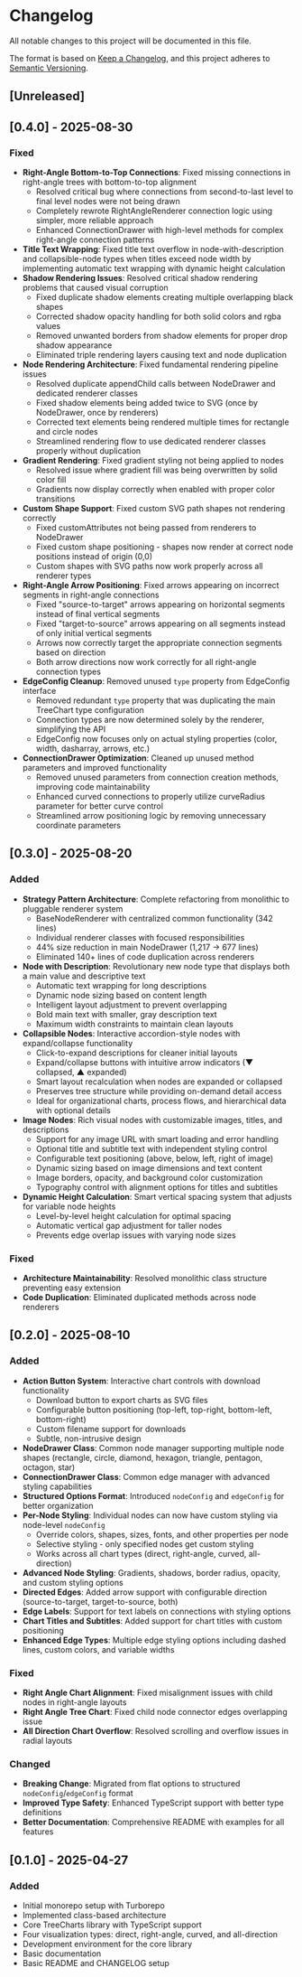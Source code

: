 # Changelog

All notable changes to this project will be documented in this file.

The format is based on [Keep a Changelog](https://keepachangelog.com/en/1.0.0/),
and this project adheres to [Semantic Versioning](https://semver.org/spec/v2.0.0.html).

## [Unreleased]

## [0.4.0] - 2025-08-30

### Fixed

- **Right-Angle Bottom-to-Top Connections**: Fixed missing connections in right-angle trees with bottom-to-top alignment
  - Resolved critical bug where connections from second-to-last level to final level nodes were not being drawn
  - Completely rewrote RightAngleRenderer connection logic using simpler, more reliable approach
  - Enhanced ConnectionDrawer with high-level methods for complex right-angle connection patterns
- **Title Text Wrapping**: Fixed title text overflow in node-with-description and collapsible-node types when titles exceed node width by implementing automatic text wrapping with dynamic height calculation
- **Shadow Rendering Issues**: Resolved critical shadow rendering problems that caused visual corruption
  - Fixed duplicate shadow elements creating multiple overlapping black shapes
  - Corrected shadow opacity handling for both solid colors and rgba values
  - Removed unwanted borders from shadow elements for proper drop shadow appearance
  - Eliminated triple rendering layers causing text and node duplication
- **Node Rendering Architecture**: Fixed fundamental rendering pipeline issues
  - Resolved duplicate appendChild calls between NodeDrawer and dedicated renderer classes
  - Fixed shadow elements being added twice to SVG (once by NodeDrawer, once by renderers)
  - Corrected text elements being rendered multiple times for rectangle and circle nodes
  - Streamlined rendering flow to use dedicated renderer classes properly without duplication
- **Gradient Rendering**: Fixed gradient styling not being applied to nodes
  - Resolved issue where gradient fill was being overwritten by solid color fill
  - Gradients now display correctly when enabled with proper color transitions
- **Custom Shape Support**: Fixed custom SVG path shapes not rendering correctly
  - Fixed customAttributes not being passed from renderers to NodeDrawer
  - Fixed custom shape positioning - shapes now render at correct node positions instead of origin (0,0)
  - Custom shapes with SVG paths now work properly across all renderer types
- **Right-Angle Arrow Positioning**: Fixed arrows appearing on incorrect segments in right-angle connections
  - Fixed "source-to-target" arrows appearing on horizontal segments instead of final vertical segments
  - Fixed "target-to-source" arrows appearing on all segments instead of only initial vertical segments
  - Arrows now correctly target the appropriate connection segments based on direction
  - Both arrow directions now work correctly for all right-angle connection types
- **EdgeConfig Cleanup**: Removed unused `type` property from EdgeConfig interface
  - Removed redundant `type` property that was duplicating the main TreeChart type configuration
  - Connection types are now determined solely by the renderer, simplifying the API
  - EdgeConfig now focuses only on actual styling properties (color, width, dasharray, arrows, etc.)
- **ConnectionDrawer Optimization**: Cleaned up unused method parameters and improved functionality
  - Removed unused parameters from connection creation methods, improving code maintainability
  - Enhanced curved connections to properly utilize curveRadius parameter for better curve control
  - Streamlined arrow positioning logic by removing unnecessary coordinate parameters

## [0.3.0] - 2025-08-20

### Added

- **Strategy Pattern Architecture**: Complete refactoring from monolithic to pluggable renderer system
  - BaseNodeRenderer with centralized common functionality (342 lines)
  - Individual renderer classes with focused responsibilities
  - 44% size reduction in main NodeDrawer (1,217 → 677 lines)
  - Eliminated 140+ lines of code duplication across renderers
- **Node with Description**: Revolutionary new node type that displays both a main value and descriptive text
  - Automatic text wrapping for long descriptions
  - Dynamic node sizing based on content length
  - Intelligent layout adjustment to prevent overlapping
  - Bold main text with smaller, gray description text
  - Maximum width constraints to maintain clean layouts
- **Collapsible Nodes**: Interactive accordion-style nodes with expand/collapse functionality
  - Click-to-expand descriptions for cleaner initial layouts
  - Expand/collapse buttons with intuitive arrow indicators (▼ collapsed, ▲ expanded)
  - Smart layout recalculation when nodes are expanded or collapsed
  - Preserves tree structure while providing on-demand detail access
  - Ideal for organizational charts, process flows, and hierarchical data with optional details
- **Image Nodes**: Rich visual nodes with customizable images, titles, and descriptions
  - Support for any image URL with smart loading and error handling
  - Optional title and subtitle text with independent styling control
  - Configurable text positioning (above, below, left, right of image)
  - Dynamic sizing based on image dimensions and text content
  - Image borders, opacity, and background color customization
  - Typography control with alignment options for titles and subtitles
- **Dynamic Height Calculation**: Smart vertical spacing system that adjusts for variable node heights
  - Level-by-level height calculation for optimal spacing
  - Automatic vertical gap adjustment for taller nodes
  - Prevents edge overlap issues with varying node sizes

### Fixed

- **Architecture Maintainability**: Resolved monolithic class structure preventing easy extension
- **Code Duplication**: Eliminated duplicated methods across node renderers

## [0.2.0] - 2025-08-10

### Added

- **Action Button System**: Interactive chart controls with download functionality
  - Download button to export charts as SVG files
  - Configurable button positioning (top-left, top-right, bottom-left, bottom-right)
  - Custom filename support for downloads
  - Subtle, non-intrusive design
- **NodeDrawer Class**: Common node manager supporting multiple node shapes (rectangle, circle, diamond, hexagon, triangle, pentagon, octagon, star)
- **ConnectionDrawer Class**: Common edge manager with advanced styling capabilities
- **Structured Options Format**: Introduced `nodeConfig` and `edgeConfig` for better organization
- **Per-Node Styling**: Individual nodes can now have custom styling via node-level `nodeConfig`
  - Override colors, shapes, sizes, fonts, and other properties per node
  - Selective styling - only specified nodes get custom styling
  - Works across all chart types (direct, right-angle, curved, all-direction)
- **Advanced Node Styling**: Gradients, shadows, border radius, opacity, and custom styling options
- **Directed Edges**: Added arrow support with configurable direction (source-to-target, target-to-source, both)
- **Edge Labels**: Support for text labels on connections with styling options
- **Chart Titles and Subtitles**: Added support for chart titles with custom positioning
- **Enhanced Edge Types**: Multiple edge styling options including dashed lines, custom colors, and variable widths

### Fixed

- **Right Angle Chart Alignment**: Fixed misalignment issues with child nodes in right-angle layouts
- **Right Angle Tree Chart**: Fixed child node connector edges overlapping issue
- **All Direction Chart Overflow**: Resolved scrolling and overflow issues in radial layouts

### Changed

- **Breaking Change**: Migrated from flat options to structured `nodeConfig`/`edgeConfig` format
- **Improved Type Safety**: Enhanced TypeScript support with better type definitions
- **Better Documentation**: Comprehensive README with examples for all features

## [0.1.0] - 2025-04-27

### Added

- Initial monorepo setup with Turborepo
- Implemented class-based architecture
- Core TreeCharts library with TypeScript support
- Four visualization types: direct, right-angle, curved, and all-direction
- Development environment for the core library
- Basic documentation
- Basic README and CHANGELOG setup
